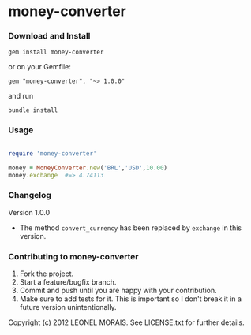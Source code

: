 # money-converter

### Download and Install
```
gem install money-converter
```

or on your Gemfile:
```
gem "money-converter", "~> 1.0.0"
```

and run
```
bundle install
```



### Usage

```ruby

require 'money-converter'

money = MoneyConverter.new('BRL','USD',10.00)
money.exchange  #=> 4.74113

```

### Changelog

Version 1.0.0

* The method ``` convert_currency ``` has been replaced by ``` exchange ``` in this version. 


### Contributing to money-converter
 
1. Fork the project.
2. Start a feature/bugfix branch.
3. Commit and push until you are happy with your contribution.
4. Make sure to add tests for it. This is important so I don't break it in a future version unintentionally.


Copyright (c) 2012 LEONEL MORAIS. See LICENSE.txt for
further details.

